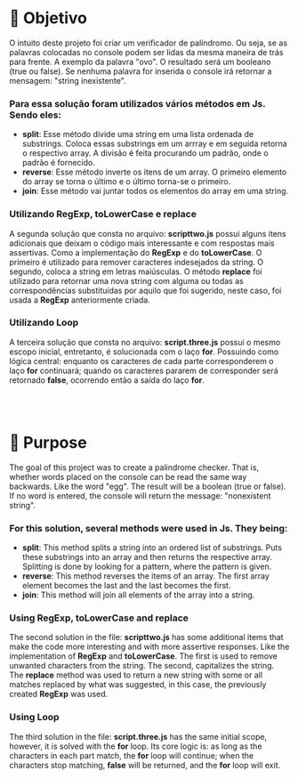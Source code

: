 # 🎳 Objetivo
<p>O intuito deste projeto foi criar um verificador de palíndromo. Ou seja, se as palavras colocadas no console podem ser lidas da mesma maneira de trás para frente. A exemplo da palavra "ovo". O resultado será um booleano (true ou false). Se nenhuma palavra for inserida o console irá retornar a mensagem: "string inexistente". </h3>
<h3>Para essa solução foram utilizados vários métodos em Js. Sendo eles:</h3>
<ul>
<li><b>split</b>: Esse método divide uma string em uma lista ordenada de substrings. Coloca essas substrings em um arrray e em seguida retorna o respectivo array. A divisão é feita procurando um padrão, onde o padrão é fornecido.</li>
<li><b>reverse</b>: Esse método inverte os itens de um array. O primeiro elemento do array se torna o último e o último torna-se o primeiro.</li>
<li><b>join</b>: Esse método vai juntar todos os elementos do array em uma string.</li>
</ul>

<h3>Utilizando RegExp, toLowerCase e replace</h3>
<p>A segunda solução que consta no arquivo: <b>scripttwo.js</b> possui alguns itens adicionais que deixam o código mais interessante e com respostas mais assertivas. Como a implementação do <b>RegExp</b> e do <b>toLowerCase</b>. O primeiro é utilizado para remover caracteres indesejados da string. O segundo, coloca a string em letras maiúsculas. O método <b>replace</b> foi utilizado para retornar uma nova string com alguma ou todas as correspondências substituídas por aquilo que foi sugerido, neste caso, foi usada a <b>RegExp</b> anteriormente criada. </p>

<h3>Utilizando Loop</h3>
<p>A terceira solução que consta no arquivo: <b>script.three.js</b> possui o mesmo escopo inicial, entretanto, é solucionada com o laço <b>for</b>. Possuindo como lógica central: enquanto os caracteres de cada parte corresponderem o laço <b>for</b> continuará; quando os caracteres pararem de corresponder será retornado <b>false</b>, ocorrendo então a saída do laço <b>for</b>. </p>

<br></br>

# 🎳 Purpose
<p>The goal of this project was to create a palindrome checker. That is, whether words placed on the console can be read the same way backwards. Like the word "egg". The result will be a boolean (true or false). If no word is entered, the console will return the message: "nonexistent string". </h3>
<h3>For this solution, several methods were used in Js. They being:</h3>
<ul>
<li><b>split</b>: This method splits a string into an ordered list of substrings. Puts these substrings into an array and then returns the respective array. Splitting is done by looking for a pattern, where the pattern is given.</li>
<li><b>reverse</b>: This method reverses the items of an array. The first array element becomes the last and the last becomes the first.</li>
<li><b>join</b>: This method will join all elements of the array into a string.</li>
</ul>

<h3>Using RegExp, toLowerCase and replace</h3>
<p>The second solution in the file: <b>scripttwo.js</b> has some additional items that make the code more interesting and with more assertive responses. Like the implementation of <b>RegExp</b> and <b>toLowerCase</b>. The first is used to remove unwanted characters from the string. The second, capitalizes the string. The <b>replace</b> method was used to return a new string with some or all matches replaced by what was suggested, in this case, the previously created <b>RegExp</b> was used. </p>

<h3>Using Loop</h3>
<p>The third solution in the file: <b>script.three.js</b> has the same initial scope, however, it is solved with the <b>for</b> loop. Its core logic is: as long as the characters in each part match, the <b>for</b> loop will continue; when the characters stop matching, <b>false</b> will be returned, and the <b>for</b> loop will exit. </p>
